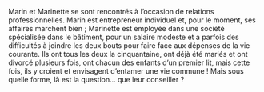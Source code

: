 Marin et Marinette se sont rencontrés à l’occasion de relations professionnelles. Marin est entrepreneur individuel et, pour le moment, ses affaires marchent bien ; Marinette est employée dans une société spécialisée dans le bâtiment, pour un salaire modeste et a parfois des difficultés à joindre les deux bouts pour faire face aux dépenses de la vie courante. Ils ont tous les deux la cinquantaine, ont déjà été mariés et ont divorcé plusieurs fois, ont chacun des enfants d’un premier lit, mais cette fois, ils y croient et envisagent d’entamer une vie commune ! Mais sous quelle forme, là est la question... que leur conseiller ?